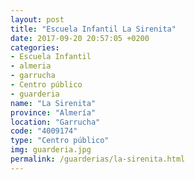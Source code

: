 ```yaml
---
layout: post
title: "Escuela Infantil La Sirenita"
date: 2017-09-20 20:57:05 +0200
categories:
- Escuela Infantil
- almeria
- garrucha
- Centro público
- guarderia
name: "La Sirenita"
province: "Almería"
location: "Garrucha"
code: "4009174"
type: "Centro público"
img: guarderia.jpg
permalink: /guarderias/la-sirenita.html
---
```

